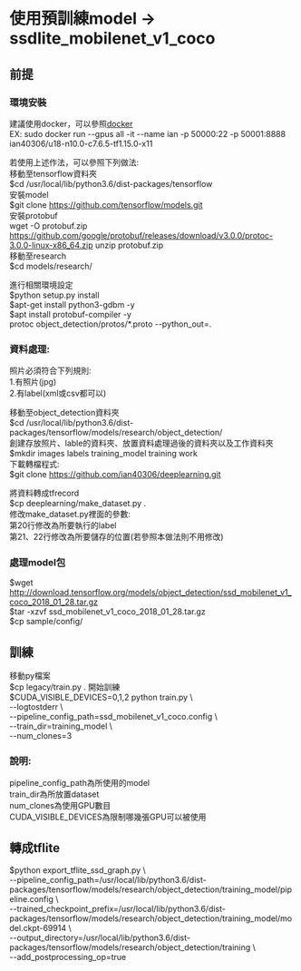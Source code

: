 # 使用預訓練model -> ssdlite_mobilenet_v1_coco
## 前提
### 環境安裝
建議使用docker，可以參照<a href="https://github.com/ian40306/docker">docker</a>  
EX: sudo docker run --gpus all -it --name ian -p 50000:22 -p 50001:8888 ian40306/u18-n10.0-c7.6.5-tf1.15.0-x11  
  
若使用上述作法，可以參照下列做法:  
移動至tensorflow資料夾  
$cd /usr/local/lib/python3.6/dist-packages/tensorflow  
安裝model  
$git clone https://github.com/tensorflow/models.git  
安裝protobuf  
wget -O protobuf.zip https://github.com/google/protobuf/releases/download/v3.0.0/protoc-3.0.0-linux-x86_64.zip unzip protobuf.zip  
移動至research  
$cd models/research/  
  
進行相關環境設定  
$python setup.py install  
$apt-get install python3-gdbm -y  
$apt install protobuf-compiler -y  
protoc object_detection/protos/*.proto --python_out=.  

### 資料處理:  
照片必須符合下列規則:  
1.有照片(jpg)  
2.有label(xml或csv都可以)  
  
移動至object_detection資料夾  
$cd /usr/local/lib/python3.6/dist-packages/tensorflow/models/research/object_detection/  
創建存放照片、lable的資料夾、放置資料處理過後的資料夾以及工作資料夾
$mkdir images labels training_model training work  
下載轉檔程式:  
$git clone https://github.com/ian40306/deeplearning.git  
  
將資料轉成tfrecord  
$cp deeplearning/make_dataset.py .  
修改make_dataset.py裡面的參數:  
第20行修改為所要執行的label  
第21、22行修改為所要儲存的位置(若參照本做法則不用修改)  
### 處理model包
$wget http://download.tensorflow.org/models/object_detection/ssd_mobilenet_v1_coco_2018_01_28.tar.gz  
$tar -xzvf ssd_mobilenet_v1_coco_2018_01_28.tar.gz  
$cp sample/config/
## 訓練
移動py檔案  
$cp legacy/train.py .
開始訓練  
$CUDA_VISIBLE_DEVICES=0,1,2 python train.py \\  
  --logtostderr \\  
  --pipeline_config_path=ssd_mobilenet_v1_coco.config \\  
  --train_dir=training_model \\  
  --num_clones=3
### 說明:
pipeline_config_path為所使用的model  
train_dir為所放置dataset  
num_clones為使用GPU數目  
CUDA_VISIBLE_DEVICES為限制哪幾張GPU可以被使用  
## 轉成tflite
$python export_tflite_ssd_graph.py \\  
--pipeline_config_path=/usr/local/lib/python3.6/dist-packages/tensorflow/models/research/object_detection/training_model/pipeline.config \\  
--trained_checkpoint_prefix=/usr/local/lib/python3.6/dist-packages/tensorflow/models/research/object_detection/training_model/model.ckpt-69914 \\  
--output_directory=/usr/local/lib/python3.6/dist-packages/tensorflow/models/research/object_detection/training \\  
--add_postprocessing_op=true  
